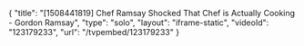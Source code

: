 {
    "title": "[1508441819] Chef Ramsay Shocked That Chef is Actually Cooking  - Gordon Ramsay",
    "type": "solo",
    "layout": "iframe-static",
    "videoId": "123179233",
    "url": "\/tvpembed\/123179233"
}
